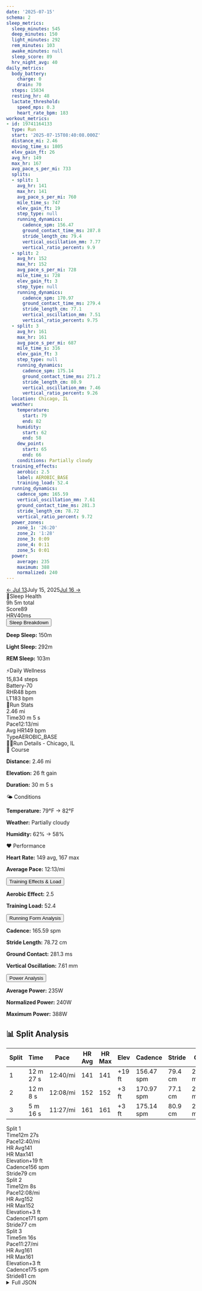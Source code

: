 ```yaml
---
date: '2025-07-15'
schema: 2
sleep_metrics:
  sleep_minutes: 545
  deep_minutes: 150
  light_minutes: 292
  rem_minutes: 103
  awake_minutes: null
  sleep_score: 89
  hrv_night_avg: 40
daily_metrics:
  body_battery:
    charge: 0
    drain: 70
  steps: 15834
  resting_hr: 48
  lactate_threshold:
    speed_mps: 0.3
    heart_rate_bpm: 183
workout_metrics:
- id: 19741164133
  type: Run
  start: '2025-07-15T08:40:08.000Z'
  distance_mi: 2.46
  moving_time_s: 1805
  elev_gain_ft: 26
  avg_hr: 149
  max_hr: 167
  avg_pace_s_per_mi: 733
  splits:
  - split: 1
    avg_hr: 141
    max_hr: 141
    avg_pace_s_per_mi: 760
    mile_time_s: 747
    elev_gain_ft: 19
    step_type: null
    running_dynamics:
      cadence_spm: 156.47
      ground_contact_time_ms: 287.8
      stride_length_cm: 79.4
      vertical_oscillation_mm: 7.77
      vertical_ratio_percent: 9.9
  - split: 2
    avg_hr: 152
    max_hr: 152
    avg_pace_s_per_mi: 728
    mile_time_s: 728
    elev_gain_ft: 3
    step_type: null
    running_dynamics:
      cadence_spm: 170.97
      ground_contact_time_ms: 279.4
      stride_length_cm: 77.1
      vertical_oscillation_mm: 7.51
      vertical_ratio_percent: 9.75
  - split: 3
    avg_hr: 161
    max_hr: 161
    avg_pace_s_per_mi: 687
    mile_time_s: 316
    elev_gain_ft: 3
    step_type: null
    running_dynamics:
      cadence_spm: 175.14
      ground_contact_time_ms: 271.2
      stride_length_cm: 80.9
      vertical_oscillation_mm: 7.46
      vertical_ratio_percent: 9.26
  location: Chicago, IL
  weather:
    temperature:
      start: 79
      end: 82
    humidity:
      start: 62
      end: 58
    dew_point:
      start: 65
      end: 66
    conditions: Partially cloudy
  training_effects:
    aerobic: 2.5
    label: AEROBIC_BASE
    training_load: 52.4
  running_dynamics:
    cadence_spm: 165.59
    vertical_oscillation_mm: 7.61
    ground_contact_time_ms: 281.3
    stride_length_cm: 78.72
    vertical_ratio_percent: 9.72
  power_zones:
    zone_1: '26:20'
    zone_2: '1:28'
    zone_3: 0:09
    zone_4: 0:11
    zone_5: 0:01
  power:
    average: 235
    maximum: 388
    normalized: 240
---
```



<link rel="stylesheet" href="../../../training-data.css">

<div class="navigation-bar"><a href="13" class="nav-button nav-prev">← Jul 13</a><span class="nav-current">July 15, 2025</span><a href="16" class="nav-button nav-next">Jul 16 →</a></div>

<div class="card-container">
<div class="metric-card sleep-card">
<div class="card-header"><span class="card-emoji">🛌</span>Sleep Health</div>
<div class="metric-primary">9h 5m total</div>
<div class="metric-grid">
<div class="metric-item"><span class="metric-label">Score</span><span class="metric-value">89</span></div>
<div class="metric-item"><span class="metric-label">HRV</span><span class="metric-value">40ms</span></div>
</div>
<button class="collapsible">Sleep Breakdown</button>
<div class="collapsible-content">
<p><strong>Deep Sleep:</strong> 150m</p>
<p><strong>Light Sleep:</strong> 292m</p>
<p><strong>REM Sleep:</strong> 103m</p>
</div>
</div>
<div class="metric-card wellness-card">
<div class="card-header"><span class="card-emoji">⚡</span>Daily Wellness</div>
<div class="metric-primary">15,834 steps</div>
<div class="metric-grid"><div class="metric-item"><span class="metric-label">Battery</span><span class="metric-value">-70</span></div><div class="metric-item"><span class="metric-label">RHR</span><span class="metric-value">48 bpm</span></div><div class="metric-item"><span class="metric-label">LT</span><span class="metric-value">183 bpm</span></div></div>
</div>
<div class="metric-card workout-card">
<div class="card-header"><span class="card-emoji">🏃</span>Run Stats</div>
<div class="metric-primary">2.46 mi</div>
<div class="metric-list"><div class="metric-item-full"><span class="metric-label">Time</span><span class="metric-value">30 m 5 s</span></div><div class="metric-item-full"><span class="metric-label">Pace</span><span class="metric-value">12:13/mi</span></div><div class="metric-item-full"><span class="metric-label">Avg HR</span><span class="metric-value">149 bpm</span></div><div class="metric-item-full"><span class="metric-label">Type</span><span class="metric-value">AEROBIC_BASE</span></div></div>
</div>
<div class="workout-detail-card">
<div class="card-header"><span class="card-emoji">🏃‍♂️</span>Run Details - Chicago, IL</div>
<div class="workout-sections">
<div class="workout-section">
<div class="section-title">📍 Course</div>
<p><strong>Distance:</strong> 2.46 mi</p>
<p><strong>Elevation:</strong> 26 ft gain</p>
<p><strong>Duration:</strong> 30 m 5 s</p>
</div>
<div class="workout-section">
<div class="section-title">🌤️ Conditions</div>
<p><strong>Temperature:</strong> 79°F → 82°F</p>
<p><strong>Weather:</strong> Partially cloudy</p>
<p><strong>Humidity:</strong> 62% → 58%</p>
</div>
<div class="workout-section">
<div class="section-title">❤️ Performance</div>
<p><strong>Heart Rate:</strong> 149 avg, 167 max</p>
<p><strong>Average Pace:</strong> 12:13/mi</p>
</div>
</div>
<button class="collapsible">Training Effects & Load</button>
<div class="collapsible-content">
<p><strong>Aerobic Effect:</strong> 2.5</p>
<p><strong>Training Load:</strong> 52.4</p>
</div>
<button class="collapsible">Running Form Analysis</button>
<div class="collapsible-content">
<p><strong>Cadence:</strong> 165.59 spm</p>
<p><strong>Stride Length:</strong> 78.72 cm</p>
<p><strong>Ground Contact:</strong> 281.3 ms</p>
<p><strong>Vertical Oscillation:</strong> 7.61 mm</p>
</div>
<button class="collapsible">Power Analysis</button>
<div class="collapsible-content">
<p><strong>Average Power:</strong> 235W</p>
<p><strong>Normalized Power:</strong> 240W</p>
<p><strong>Maximum Power:</strong> 388W</p>
</div>
</div>
<div class="splits-section">
<h2>📊 Split Analysis</h2>
<div class="table-container">
<table class="splits-table"><thead><tr><th>Split</th><th>Time</th><th>Pace</th><th>HR Avg</th><th>HR Max</th><th>Elev</th><th>Cadence</th><th>Stride</th><th>GCT</th><th>VO</th></tr></thead><tbody><tr><td>1</td><td>12 m 27 s</td><td>12:40/mi</td><td>141</td><td>141</td><td>+19 ft</td><td>156.47 spm</td><td>79.4 cm</td><td>287.8 ms</td><td>7.77 mm</td></tr><tr><td>2</td><td>12 m 8 s</td><td>12:08/mi</td><td>152</td><td>152</td><td>+3 ft</td><td>170.97 spm</td><td>77.1 cm</td><td>279.4 ms</td><td>7.51 mm</td></tr><tr><td>3</td><td>5 m 16 s</td><td>11:27/mi</td><td>161</td><td>161</td><td>+3 ft</td><td>175.14 spm</td><td>80.9 cm</td><td>271.2 ms</td><td>7.46 mm</td></tr></tbody></table>
<div class="mobile-splits"><div class="mobile-split-card"><div class="mobile-split-header">Split 1</div><div class="mobile-split-row"><span class="mobile-split-label">Time</span><span class="mobile-split-value">12m 27s</span></div><div class="mobile-split-row"><span class="mobile-split-label">Pace</span><span class="mobile-split-value">12:40/mi</span></div><div class="mobile-split-row"><span class="mobile-split-label">HR Avg</span><span class="mobile-split-value">141</span></div><div class="mobile-split-row"><span class="mobile-split-label">HR Max</span><span class="mobile-split-value">141</span></div><div class="mobile-split-row"><span class="mobile-split-label">Elevation</span><span class="mobile-split-value">+19 ft</span></div><div class="mobile-split-row"><span class="mobile-split-label">Cadence</span><span class="mobile-split-value">156 spm</span></div><div class="mobile-split-row"><span class="mobile-split-label">Stride</span><span class="mobile-split-value">79 cm</span></div></div><div class="mobile-split-card"><div class="mobile-split-header">Split 2</div><div class="mobile-split-row"><span class="mobile-split-label">Time</span><span class="mobile-split-value">12m 8s</span></div><div class="mobile-split-row"><span class="mobile-split-label">Pace</span><span class="mobile-split-value">12:08/mi</span></div><div class="mobile-split-row"><span class="mobile-split-label">HR Avg</span><span class="mobile-split-value">152</span></div><div class="mobile-split-row"><span class="mobile-split-label">HR Max</span><span class="mobile-split-value">152</span></div><div class="mobile-split-row"><span class="mobile-split-label">Elevation</span><span class="mobile-split-value">+3 ft</span></div><div class="mobile-split-row"><span class="mobile-split-label">Cadence</span><span class="mobile-split-value">171 spm</span></div><div class="mobile-split-row"><span class="mobile-split-label">Stride</span><span class="mobile-split-value">77 cm</span></div></div><div class="mobile-split-card"><div class="mobile-split-header">Split 3</div><div class="mobile-split-row"><span class="mobile-split-label">Time</span><span class="mobile-split-value">5m 16s</span></div><div class="mobile-split-row"><span class="mobile-split-label">Pace</span><span class="mobile-split-value">11:27/mi</span></div><div class="mobile-split-row"><span class="mobile-split-label">HR Avg</span><span class="mobile-split-value">161</span></div><div class="mobile-split-row"><span class="mobile-split-label">HR Max</span><span class="mobile-split-value">161</span></div><div class="mobile-split-row"><span class="mobile-split-label">Elevation</span><span class="mobile-split-value">+3 ft</span></div><div class="mobile-split-row"><span class="mobile-split-label">Cadence</span><span class="mobile-split-value">175 spm</span></div><div class="mobile-split-row"><span class="mobile-split-label">Stride</span><span class="mobile-split-value">81 cm</span></div></div></div>
</div>
</div>
</div>

<script>
document.addEventListener('DOMContentLoaded', function() {
    var coll = document.getElementsByClassName("collapsible");
    var i;

    for (i = 0; i < coll.length; i++) {
        coll[i].addEventListener("click", function() {
            this.classList.toggle("active");
            var content = this.nextElementSibling;
            if (content.style.maxHeight){
                content.style.maxHeight = null;
            } else {
                content.style.maxHeight = content.scrollHeight + "px";
            } 
        });
    }
});
</script>

<details>
<summary>Full JSON</summary>

```json
{
  "date": "2025-07-15",
  "schema": 2,
  "sleep_metrics": {
    "sleep_minutes": 545,
    "deep_minutes": 150,
    "light_minutes": 292,
    "rem_minutes": 103,
    "awake_minutes": null,
    "sleep_score": 89,
    "hrv_night_avg": 40
  },
  "daily_metrics": {
    "body_battery": {
      "charge": 0,
      "drain": 70
    },
    "steps": 15834,
    "resting_hr": 48,
    "lactate_threshold": {
      "speed_mps": 0.3,
      "heart_rate_bpm": 183
    }
  },
  "workout_metrics": [
    {
      "id": 19741164133,
      "type": "Run",
      "start": "2025-07-15T08:40:08.000Z",
      "distance_mi": 2.46,
      "moving_time_s": 1805,
      "elev_gain_ft": 26,
      "avg_hr": 149,
      "max_hr": 167,
      "avg_pace_s_per_mi": 733,
      "splits": [
        {
          "split": 1,
          "avg_hr": 141,
          "max_hr": 141,
          "avg_pace_s_per_mi": 760,
          "mile_time_s": 747,
          "elev_gain_ft": 19,
          "step_type": null,
          "running_dynamics": {
            "cadence_spm": 156.47,
            "ground_contact_time_ms": 287.8,
            "stride_length_cm": 79.4,
            "vertical_oscillation_mm": 7.77,
            "vertical_ratio_percent": 9.9
          }
        },
        {
          "split": 2,
          "avg_hr": 152,
          "max_hr": 152,
          "avg_pace_s_per_mi": 728,
          "mile_time_s": 728,
          "elev_gain_ft": 3,
          "step_type": null,
          "running_dynamics": {
            "cadence_spm": 170.97,
            "ground_contact_time_ms": 279.4,
            "stride_length_cm": 77.1,
            "vertical_oscillation_mm": 7.51,
            "vertical_ratio_percent": 9.75
          }
        },
        {
          "split": 3,
          "avg_hr": 161,
          "max_hr": 161,
          "avg_pace_s_per_mi": 687,
          "mile_time_s": 316,
          "elev_gain_ft": 3,
          "step_type": null,
          "running_dynamics": {
            "cadence_spm": 175.14,
            "ground_contact_time_ms": 271.2,
            "stride_length_cm": 80.9,
            "vertical_oscillation_mm": 7.46,
            "vertical_ratio_percent": 9.26
          }
        }
      ],
      "location": "Chicago, IL",
      "weather": {
        "temperature": {
          "start": 79,
          "end": 82
        },
        "humidity": {
          "start": 62,
          "end": 58
        },
        "dew_point": {
          "start": 65,
          "end": 66
        },
        "conditions": "Partially cloudy"
      },
      "training_effects": {
        "aerobic": 2.5,
        "label": "AEROBIC_BASE",
        "training_load": 52.4
      },
      "running_dynamics": {
        "cadence_spm": 165.59,
        "vertical_oscillation_mm": 7.61,
        "ground_contact_time_ms": 281.3,
        "stride_length_cm": 78.72,
        "vertical_ratio_percent": 9.72
      },
      "power_zones": {
        "zone_1": "26:20",
        "zone_2": "1:28",
        "zone_3": "0:09",
        "zone_4": "0:11",
        "zone_5": "0:01"
      },
      "power": {
        "average": 235,
        "maximum": 388,
        "normalized": 240
      }
    }
  ]
}
```
</details>
